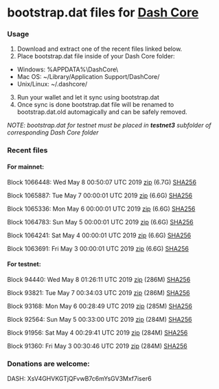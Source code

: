 # bootstrap.dat files for [Dash Core](https://www.dash.org)

### Usage

1. Download and extract one of the recent files linked below.
2. Place bootstrap.dat file inside of your Dash Core folder:
 - Windows: %APPDATA%\DashCore\
 - Mac OS: ~/Library/Application Support/DashCore/
 - Unix/Linux: ~/.dashcore/
3. Run your wallet and let it sync using bootstrap.dat
4. Once sync is done bootstrap.dat file will be renamed to bootstrap.dat.old automagically and can be safely removed.

_NOTE: bootstrap.dat for testnet must be placed in **testnet3** subfolder of corresponding Dash Core folder_

### Recent files

#### For mainnet:

Block 1066448: Wed May  8 00:50:07 UTC 2019 [zip](https://dash-bootstrap.ams3.digitaloceanspaces.com/mainnet/2019-05-08/bootstrap.dat.zip) (6.7G) [SHA256](https://dash-bootstrap.ams3.digitaloceanspaces.com/mainnet/2019-05-08/sha256.txt)

Block 1065887: Tue May  7 00:00:01 UTC 2019 [zip](https://dash-bootstrap.ams3.digitaloceanspaces.com/mainnet/2019-05-07/bootstrap.dat.zip) (6.6G) [SHA256](https://dash-bootstrap.ams3.digitaloceanspaces.com/mainnet/2019-05-07/sha256.txt)

Block 1065336: Mon May  6 00:00:01 UTC 2019 [zip](https://dash-bootstrap.ams3.digitaloceanspaces.com/mainnet/2019-05-06/bootstrap.dat.zip) (6.6G) [SHA256](https://dash-bootstrap.ams3.digitaloceanspaces.com/mainnet/2019-05-06/sha256.txt)

Block 1064783: Sun May  5 00:00:01 UTC 2019 [zip](https://dash-bootstrap.ams3.digitaloceanspaces.com/mainnet/2019-05-05/bootstrap.dat.zip) (6.6G) [SHA256](https://dash-bootstrap.ams3.digitaloceanspaces.com/mainnet/2019-05-05/sha256.txt)

Block 1064241: Sat May  4 00:00:01 UTC 2019 [zip](https://dash-bootstrap.ams3.digitaloceanspaces.com/mainnet/2019-05-04/bootstrap.dat.zip) (6.6G) [SHA256](https://dash-bootstrap.ams3.digitaloceanspaces.com/mainnet/2019-05-04/sha256.txt)

Block 1063691: Fri May  3 00:00:01 UTC 2019 [zip](https://dash-bootstrap.ams3.digitaloceanspaces.com/mainnet/2019-05-03/bootstrap.dat.zip) (6.6G) [SHA256](https://dash-bootstrap.ams3.digitaloceanspaces.com/mainnet/2019-05-03/sha256.txt)


#### For testnet:

Block 94440: Wed May  8 01:26:11 UTC 2019 [zip](https://dash-bootstrap.ams3.digitaloceanspaces.com/testnet/2019-05-08/bootstrap.dat.zip) (286M) [SHA256](https://dash-bootstrap.ams3.digitaloceanspaces.com/testnet/2019-05-08/sha256.txt)

Block 93821: Tue May  7 00:34:03 UTC 2019 [zip](https://dash-bootstrap.ams3.digitaloceanspaces.com/testnet/2019-05-07/bootstrap.dat.zip) (286M) [SHA256](https://dash-bootstrap.ams3.digitaloceanspaces.com/testnet/2019-05-07/sha256.txt)

Block 93168: Mon May  6 00:28:49 UTC 2019 [zip](https://dash-bootstrap.ams3.digitaloceanspaces.com/testnet/2019-05-06/bootstrap.dat.zip) (285M) [SHA256](https://dash-bootstrap.ams3.digitaloceanspaces.com/testnet/2019-05-06/sha256.txt)

Block 92564: Sun May  5 00:33:00 UTC 2019 [zip](https://dash-bootstrap.ams3.digitaloceanspaces.com/testnet/2019-05-05/bootstrap.dat.zip) (284M) [SHA256](https://dash-bootstrap.ams3.digitaloceanspaces.com/testnet/2019-05-05/sha256.txt)

Block 91956: Sat May  4 00:29:41 UTC 2019 [zip](https://dash-bootstrap.ams3.digitaloceanspaces.com/testnet/2019-05-04/bootstrap.dat.zip) (284M) [SHA256](https://dash-bootstrap.ams3.digitaloceanspaces.com/testnet/2019-05-04/sha256.txt)

Block 91360: Fri May  3 00:30:46 UTC 2019 [zip](https://dash-bootstrap.ams3.digitaloceanspaces.com/testnet/2019-05-03/bootstrap.dat.zip) (284M) [SHA256](https://dash-bootstrap.ams3.digitaloceanspaces.com/testnet/2019-05-03/sha256.txt)


### Donations are welcome:

DASH: XsV4GHVKGTjQFvwB7c6mYsGV3Mxf7iser6
